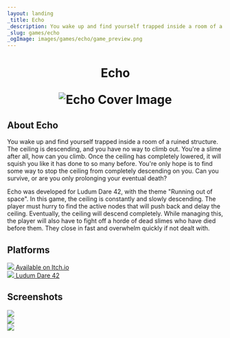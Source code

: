 ```yaml
---
layout: landing
_title: Echo
_description: You wake up and find yourself trapped inside a room of a ruined structure.  The ceiling is descending, and you have no way to climb out.
_slug: games/echo
_ogImage: images/games/echo/game_preview.png
---
```


<h1 align="center">

Echo

![Echo Cover Image](~/images/games/echo/cover.png)

</h1>

## About Echo
You wake up and find yourself trapped inside a room of a ruined structure. The ceiling is descending, and you have no way to climb out. You're a slime after all, how can you climb. Once the ceiling has completely lowered, it will squish you like it has done to so many before. You're only hope is to find some way to stop the ceiling from completely descending on you. Can you survive, or are you only prolonging your eventual death?

Echo was developed for Ludum Dare 42, with the theme "Running out of space". In this game, the ceiling is constantly and slowly descending. The player must hurry to find the active nodes that will push back and delay the ceiling. Eventually, the ceiling will descend completely. While managing this, the player will also have to fight off a horde of dead slimes who have died before them. They close in fast and overwhelm quickly if not dealt with.

## Platforms

<div class="row">
    <div class="col-12 col-md-4">
        <a class="platform-button button-itch" href="https://ldjam.com/events/ludum-dare/42/echo" target="_blank">
            <img src="/images/platforms/itch.png" class="platform-image"/>
            <span class="platform-label">Available on Itch.io</span>
        </a>
    </div>
        <div class="col-12 col-md-4">
        <a class="platform-button button-ludum" href="https://ldjam.com/events/ludum-dare/42/echo" target="_blank">
            <img src="/images/platforms/ludum.png" class="platform-image"/>
            <span class="platform-label">Ludum Dare 42</span>
        </a>
    </div>
</div>

## Screenshots

<div class="row">
    <div class="col-12 col-md-4">
        <img src="/images/games/echo/screenshot_01.png" />
    </div>
    <div class="col-12 col-md-4">
        <img src="/images/games/echo/screenshot_02.png" />
    </div>
    <div class="col-12 col-md-4">
        <img src="/images/games/echo/screenshot_03.png" />
    </div>
</div>


